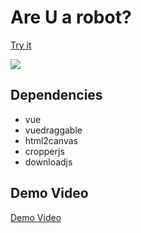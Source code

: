 # Are U a robot?

[Try it](https://ciao-chung.github.io/are-you-a-robot/#/)

![](https://ciao-chung.github.io/are-you-a-robot/static/are-u-a-bot.gif)

## Dependencies

- vue
- vuedraggable
- html2canvas
- cropperjs
- downloadjs

## Demo Video

[Demo Video](https://www.youtube.com/watch?v=QhLEXhJe2pY)